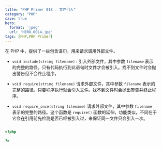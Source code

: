 ```yaml
---
title: "PHP Primer 018 : 文件引入"
category: "PHP"
cave: true
hero:
  format: 'jpeg'
  url: 'HERO_0014.jpg'
tags: [PHP,PHP Primer]
---
```

在 PHP 中，提供了一些包含语句，用来请求调用外部文件。

*  `void include(string filename)` : 引入外部文件，其中参数 `filename` 表示的完整的路径。只有代码执行到此语句时文件才会被引入。找不到文件时会抛出警告但不会终止程序。

* `void require(string filename)` 请求外部文件，其中参数 `filename` 表示的完整的路径。只要程序执行就会引入文件。找不到文件时会抛出警告并终止程序。

* `void require_once(string filename)` 请求外部文件，其中参数 `filename` 表示的完整的路径。这个函数是 `require()` 函数的延伸，功能类似，不同在于它会在引用前先检测是否已经被引入过，来保证同一文件只会引入一次。

```php

<?php
 
?>

```






